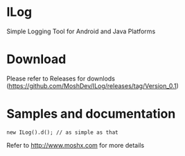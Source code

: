 ILog
====

Simple Logging Tool for Android and Java Platforms

Download
========
Please refer to Releases for downlods (https://github.com/MoshDev/ILog/releases/tag/Version_0.1)

Samples and documentation
=========================

    new ILog().d(); // as simple as that

Refer to http://www.moshx.com  for more details
